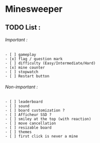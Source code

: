# Minesweeper

## TODO List :
  ###### Important :
    - [ ] gameplay
    - [x] flag / question mark
    - [ ] difficulty (Easy/Intermediate/Hard)
    - [x] mine counter
    - [ ] stopwatch
    - [ ] Restart button
  ###### Non-important :
    - [ ] leaderboard
    - [ ] sound
    - [ ] board customization ?
    - [ ] Afficheur SSD ?
    - [ ] smiley at the top (with reaction)
    - [ ] move cancellation
    - [ ] resizable board
    - [ ] themes
    - [ ] first click is never a mine